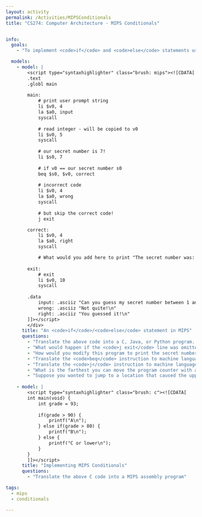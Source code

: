 ```yaml
---
layout: activity
permalink: /Activities/MIPSConditionals
title: "CS274: Computer Architecture - MIPS Conditionals"


info:
  goals:
    - "To implement <code>if</code> and <code>else</code> statements using MIPS assembly."

  models:
    - model: |
        <script type="syntaxhighlighter" class="brush: mips"><![CDATA[        
        .text
        .globl main
         
        main:
            # print user prompt string
            li $v0, 4
            la $a0, input
            syscall    
            
            # read integer - will be copied to v0
            li $v0, 5
            syscall
            
            # our secret number is 7!
            li $s0, 7
            
            # if v0 == our secret number s0
            beq $s0, $v0, correct
            
            # incorrect code
            li $v0, 4
            la $a0, wrong
            syscall       
            
            # but skip the correct code!
            j exit

        correct:
            li $v0, 4
            la $a0, right
            syscall 

            # What would you add here to print "The secret number was: " followed by the integer 7, followed by a newline?
            
        exit:
            # exit
            li $v0, 10
            syscall  
            
        .data
            input: .asciiz "Can you guess my secret number between 1 and 10?  Enter it below\n"
            wrong: .asciiz "Not quite!\n"
            right: .asciiz "You guessed it!\n"   
        ]]></script>
        </div>
      title: "An <code>if</code>/<code>else</code> statement in MIPS"
      questions:
        - "Translate the above code into a C, Java, or Python program.  What does it do?"
        - "What would happen if the <code>j exit</code> line was omitted?"
        - "How would you modify this program to print the secret number using a syscall?"
        - "Translate the <code>beq</code> instruction to machine language."
        - "Translate the <code>j</code> instruction to machine language."
        - "What is the farthest you can move the program counter with a branch instruction?  How about a jump instruction?"
        - "Suppose you wanted to jump to a location that caused the upper four bits of the program counter to be modified.  Using a combination of branch and jump instructions, perform this jump."
        
    - model: |
        <script type="syntaxhighlighter" class="brush: c"><![CDATA[        
        int main(void) {
            int grade = 93;
            
            if(grade > 90) {
                printf("A\n");
            } else if(grade > 80) {
                printf("B\n");
            } else {
                printf("C or lower\n");
            }
        }
        ]]></script>
      title: "Implementing MIPS Conditionals"
      questions:
        - "Translate the above C code into a MIPS assembly program"        

tags:
  - mips
  - conditionals

---
```


